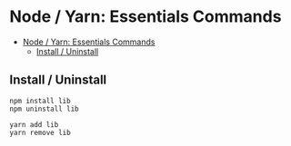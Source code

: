 # Node / Yarn: Essentials Commands

<!-- TOC -->
* [Node / Yarn: Essentials Commands](#node--yarn-essentials-commands)
  * [Install / Uninstall](#install--uninstall)
<!-- TOC -->

## Install / Uninstall

```shell
npm install lib
npm uninstall lib
```

```shell
yarn add lib
yarn remove lib
```
